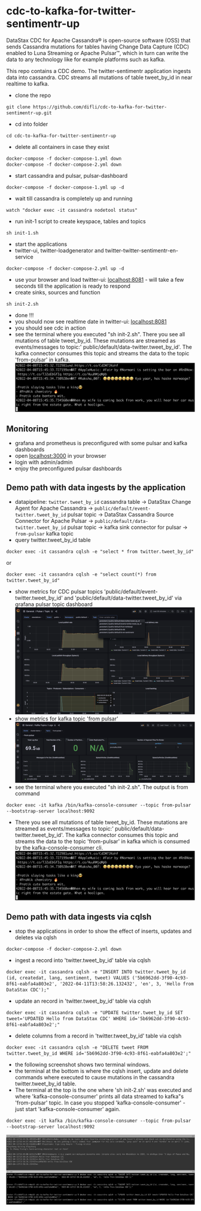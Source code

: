 # cdc-to-kafka-for-twitter-sentimentr-up
DataStax CDC for Apache Cassandra® is open-source software (OSS) that sends Cassandra mutations for tables having Change Data Capture (CDC) enabled to Luna Streaming or Apache Pulsar™, which in turn can write the data to any technology like for example platforms such as kafka.

This repo contains a CDC demo. The twitter-sentimentr application ingests data into cassandra. CDC streams all mutations of table tweet_by_id in near realtime to kafka.

- clone the repo
```
git clone https://github.com/difli/cdc-to-kafka-for-twitter-sentimentr-up.git
```
- cd into folder
```
cd cdc-to-kafka-for-twitter-sentimentr-up
```
- delete all containers in case they exist
```
docker-compose -f docker-compose-1.yml down
docker-compose -f docker-compose-2.yml down
```
- start cassandra and pulsar, pulsar-dashboard
```
docker-compose -f docker-compose-1.yml up -d
```
- wait till cassandra is completely up and running
```
watch "docker exec -it cassandra nodetool status"
```
- run init-1 script to create keyspace, tables and topics
```
sh init-1.sh
```
- start the applications
- twitter-ui, twitter-loadgenerator and twitter-twitter-sentimentr-en-service
```
docker-compose -f docker-compose-2.yml up -d
```
- use your browser and load twitter-ui: [localhost:8081](http://localhost:8081) - will take a few seconds till the application is ready to respond
- create sinks, sources and function
```
sh init-2.sh
```
- done !!!
- you should now see realtime date in twitter-ui: [localhost:8081](http://localhost:8081)
- you should see cdc in action
- see the terminal where you executed "sh init-2.sh". There you see all mutations of table tweet_by_id. These mutations are streamed as events/messages to topic:' public/default/data-twitter.tweet_by_id'. The kafka connector consumes this topic and streams the data to the topic 'from-pulsar' in kafka.
![alt text](/images/kafka-console-consumer.png)

## Monitoring
- grafana and prometheus is preconfigured with some pulsar and kafka dashboards
- open [localhost:3000](localhost:3000) in your browser
- login with admin/admin
- enjoy the preconfigured pulsar dashboards

## Demo path with data ingests by the application
- datapipeline: ```twitter.tweet_by_id``` cassandra table -> DataStax Change Agent for Apache Cassandra -> ```public/default/event-twitter.tweet_by_id``` pulsar topic -> DataStax Cassandra Source Connector for Apache Pulsar -> ```public/default/data-twitter.tweet_by_id``` pulsar topic -> kafka sink connector for pulsar -> ```from-pulsar``` kafka topic
- query twitter.tweet_by_id table
```
docker exec -it cassandra cqlsh -e "select * from twitter.tweet_by_id"
```
or
```
docker exec -it cassandra cqlsh -e "select count(*) from twitter.tweet_by_id"
```
- show metrics for CDC pulsar topics 'public/default/event-twitter.tweet_by_id' and 'public/default/data-twitter.tweet_by_id' via grafana pulsar topic dashboard
![alt text](/images/grafana-topics.png)
- show metrics for kafka topic 'from pulsar'
![alt text](/images/from-pulsar-topic-kafka.png)
- see the terminal where you executed "sh init-2.sh". The output is from command
```
docker exec -it kafka /bin/kafka-console-consumer --topic from-pulsar --bootstrap-server localhost:9092
```
- There you see all mutations of table tweet_by_id. These mutations are streamed as events/messages to topic:' public/default/data-twitter.tweet_by_id'. The kafka connector consumes this topic and streams the data to the topic 'from-pulsar' in kafka which is consumed by the kafka-console-consumer cli.
![alt text](/images/kafka-console-consumer.png)
## Demo path with data ingests via cqlsh  
- stop the applications in order to show the effect of inserts, updates and deletes via cqlsh
```
docker-compose -f docker-compose-2.yml down
```
- ingest a record into 'twitter.tweet_by_id' table via cqlsh
```
docker exec -it cassandra cqlsh -e "INSERT INTO twitter.tweet_by_id (id, createdat, lang, sentiment, tweet) VALUES ('5b6962dd-3f90-4c93-8f61-eabfa4a803e2', '2022-04-11T13:58:26.132432', 'en', 3, 'Hello from DataStax CDC');"
```
- update an record in 'twitter.tweet_by_id' table via cqlsh
```
docker exec -it cassandra cqlsh -e "UPDATE twitter.tweet_by_id SET tweet='UPDATED Hello from DataStax CDC' WHERE id='5b6962dd-3f90-4c93-8f61-eabfa4a803e2';"
```
- delete columns from a record in 'twitter.tweet_by_id' table via cqlsh
```
docker exec -it cassandra cqlsh -e "DELETE tweet FROM twitter.tweet_by_id WHERE id='5b6962dd-3f90-4c93-8f61-eabfa4a803e2';"
```
- the following screenshot shows two terminal windows.
- the terminal at the bottom is where the cqlsh insert, update and delete commands where executed to cause mutations in the cassandra twitter.tweet_by_id table.
- The terminal at the top is the one where 'sh init-2.sh' was executed and where 'kafka-console-consumer' prints all data streamed to kafka"s 'from-pulsar' topic. In case you stopped 'kafka-console-consumer' - just start 'kafka-console-consumer' again.
```
docker exec -it kafka /bin/kafka-console-consumer --topic from-pulsar --bootstrap-server localhost:9092
```
![alt text](/images/manual-cqlsh.png)
